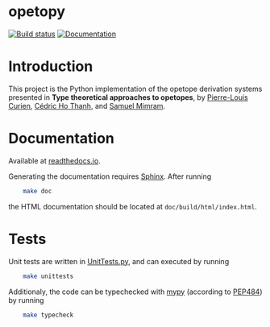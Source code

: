 opetopy
=======

[![Build status](https://travis-ci.com/altaris/opetopy.svg?branch=master)](https://travis-ci.com/altaris/opetopy)
[![Documentation](https://readthedocs.org/projects/opetopy/badge/?version=latest)](https://opetopy.readthedocs.io/en/latest/)

# Introduction

This project is the Python implementation of the opetope derivation systems
presented in **Type theoretical approaches to opetopes**, by [Pierre-Louis Curien](https://www.irif.fr/~curien/), [Cédric Ho Thanh](https://chothanh.wordpress.com/), and [Samuel Mimram](http://www.lix.polytechnique.fr/Labo/Samuel.Mimram/).

# Documentation

Available at [readthedocs.io](https://readthedocs.io/en/latest/?badge=latest).

Generating the documentation requires [Sphinx](http://www.sphinx-doc.org/en/stable/). After running

```sh
    make doc
```

the HTML documentation should be located at `doc/build/html/index.html`.

# Tests

Unit tests are written in [UnitTests.py](UnitTests.py), and can executed by running

```sh
    make unittests
```

Additionaly, the code can be typechecked with [mypy](http://mypy-lang.org/) (according to [PEP484](https://www.python.org/dev/peps/pep-0484/)) by running

```sh
    make typecheck
```